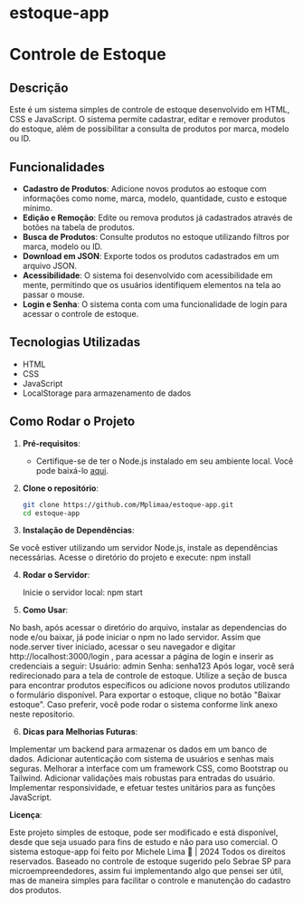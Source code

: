 # estoque-app

# Controle de Estoque

## Descrição

Este é um sistema simples de controle de estoque desenvolvido em HTML, CSS e JavaScript. O sistema permite cadastrar, editar e remover produtos do estoque, além de possibilitar a consulta de produtos por marca, modelo ou ID.

## Funcionalidades

- **Cadastro de Produtos**: Adicione novos produtos ao estoque com informações como nome, marca, modelo, quantidade, custo e estoque mínimo.
- **Edição e Remoção**: Edite ou remova produtos já cadastrados através de botões na tabela de produtos.
- **Busca de Produtos**: Consulte produtos no estoque utilizando filtros por marca, modelo ou ID.
- **Download em JSON**: Exporte todos os produtos cadastrados em um arquivo JSON.
- **Acessibilidade**: O sistema foi desenvolvido com acessibilidade em mente, permitindo que os usuários identifiquem elementos na tela ao passar o mouse.
- **Login e Senha**: O sistema conta com uma funcionalidade de login para acessar o controle de estoque.

## Tecnologias Utilizadas

- HTML
- CSS
- JavaScript
- LocalStorage para armazenamento de dados


## Como Rodar o   Projeto

1. **Pré-requisitos**:
   - Certifique-se de ter o Node.js instalado em seu ambiente local. Você pode baixá-lo [aqui](https://nodejs.org/).


2. **Clone o repositório**:
   ```bash
   git clone https://github.com/Mplimaa/estoque-app.git
   cd estoque-app


3. **Instalação de Dependências**:

Se você estiver utilizando um servidor Node.js, instale as dependências necessárias. Acesse o diretório do projeto e execute:
   npm install

   
4. **Rodar o Servidor**:

   Inicie o servidor local:
   npm start

5. **Como Usar**: 

No bash, após acessar o diretório do arquivo, instalar as dependencias do node e/ou baixar, já pode iniciar o npm no lado servidor. Assim que node.server tiver iniciado, acessar o seu navegador e digitar http://localhost:3000/login , para acessar a página de login e inserir as credenciais a seguir:
   Usuário: admin
   Senha: senha123
Após logar, você será redirecionado para a tela de controle de estoque.
Utilize a seção de busca para encontrar produtos específicos ou adicione novos produtos utilizando o formulário disponível.
Para exportar o estoque, clique no botão "Baixar estoque".
Caso preferir, você pode rodar o sistema conforme link anexo neste repositorio.

6. **Dicas para Melhorias Futuras**: 

Implementar um backend para armazenar os dados em um banco de dados.
Adicionar autenticação com sistema de usuários e senhas mais seguras.
Melhorar a interface com um framework CSS, como Bootstrap ou Tailwind.
Adicionar validações mais robustas para entradas do usuário.
Implementar responsividade, e efetuar testes unitários para as funções JavaScript.


**Licença**: 

Este projeto simples de estoque, pode ser modificado e está disponível, desde que seja usuado para fins de estudo e não para uso comercial. O sistema estoque-app foi feito por Michele Lima 🤩 | 2024 Todos os direitos reservados.
Baseado no controle de estoque sugerido pelo Sebrae SP para microempreendedores, assim fui implementando algo que pensei ser útil, mas de maneira simples para facilitar o controle e manutenção do cadastro dos produtos.

